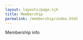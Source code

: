 ```yaml
---
layout: layouts/page.njk
title: Membership
permalink: /membership/index.html
---
```

Membership info